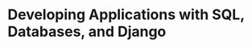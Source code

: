 <h1>Developing Applications with SQL, Databases, and Django</h1>
<img src="Developing-Applications-with-SQL-Databases-and-Django.png" alt="">
